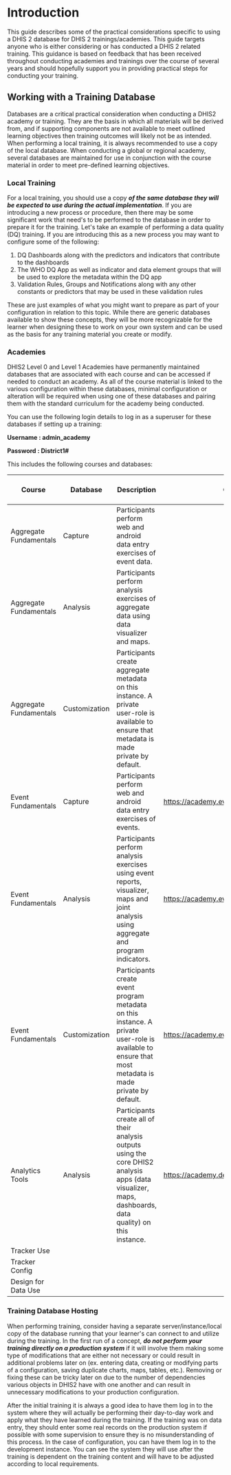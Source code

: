 # Introduction

This guide describes some of the practical considerations specific to using a DHIS 2 database for DHIS 2 trainings/academies. This guide targets anyone who is either considering or has conducted a DHIS 2 related training. This guidance is based on feedback that has been received throughout conducting academies and trainings over the course of several years and should hopefully support you in providing practical steps for conducting your training.

## Working with a Training Database

Databases are a critical practical consideration when conducting a DHIS2 academy or training. They are the basis in which all materials will be derived from, and if supporting components are not available to meet outlined learning objectives then training outcomes will likely not be as intended. When performing a local training, it is always recommended to use a copy of the local database. When conducting a global or regional academy, several databases are maintained for use in conjunction with the course material in order to meet pre-defined learning objectives.

### Local Training

For a local training, you should use a copy ***of the same database they will be expected to use during the actual implementation***. If you are introducing a new process or procedure, then there may be some significant work that need's to be performed to the database in order to prepare it for the training. Let's take an example of performing a data quality (DQ) training. If you are introducing this as a new process you may want to configure some of the following:

1. DQ Dashboards along with the predictors and indicators that contribute to the dashboards
2. The WHO DQ App as well as indicator and data element groups that will be used to explore the metadata within the DQ app
3. Validation Rules, Groups and Notifications along with any other constants or predictors that may be used in these validation rules

These are just examples of what you might want to prepare as part of your configuration in relation to this topic. While there are generic databases available to show these concepts, they will be more recognizable for the learner when designing these to work on your own system and can be used as the basis for any training material you create or modify.

### Academies

DHIS2 Level 0 and Level 1 Academies have permanently maintained databases that are associated with each course and can be accessed if needed to conduct an academy. As all of the course material is linked to the various configuration within these databases, minimal configuration or alteration will be required when using one of these databases and pairing them with the standard curriculum for the academy being conducted. 

You can use the following login details to log in as a superuser for these databases if setting up a training:

**Username : admin_academy**

**Password : District1#**


This includes the following courses and databases:

| Course                 	| Database      	| Description                                                                                                                                              	| Online  Link                                   	| Database Download Link 	|
|------------------------	|---------------	|----------------------------------------------------------------------------------------------------------------------------------------------------------	|------------------------------------------------	|------------------------	|
| Aggregate Fundamentals 	| Capture       	| Participants perform web and android data entry exercises of event data.                                                                                 	|                                                	|                        	|
| Aggregate Fundamentals 	| Analysis      	| Participants perform analysis exercises of aggregate data using data visualizer and maps.                                                                	|                                                	|                        	|
| Aggregate Fundamentals 	| Customization 	| Participants create aggregate metadata on this instance. A private user-role is available to ensure that metadata is made private by default.            	|                                                	|                        	|
| Event Fundamentals     	| Capture       	| Participants perform web and android data entry exercises of events.                                                                                     	| https://academy.events.dhis2.org/capture       	|                        	|
| Event Fundamentals     	| Analysis      	| Participants perform analysis exercises using event reports, visualizer, maps and joint analysis using aggregate and program indicators.                 	| https://academy.events.dhis2.org/analysis      	|                        	|
| Event Fundamentals     	| Customization 	| Participants create event program metadata on this instance. A private user-role is available to ensure that most metadata is made private by default.   	| https://academy.events.dhis2.org/customization 	|                        	|
| Analytics Tools        	| Analysis      	| Participants create all of their analysis outputs using the core DHIS2 analysis apps (data visualizer, maps, dashboards, data quality) on this instance. 	| https://academy.dev.dhis2.org/analytics_tools  	|                        	|
| Tracker Use            	|               	|                                                                                                                                                          	|                                                	|                        	|
| Tracker Config         	|               	|                                                                                                                                                          	|                                                	|                        	|
| Design for Data Use    	|               	|                                                                                                                                                          	|                                                	|                        	|

### Training Database Hosting

When performing training, consider having a separate server/instance/local copy of the database running that your learner's can connect to and utilize during the training. In the first run of a concept, ***do not perform your training directly on a production system*** if it will involve them making some type of modifications that are either not necessary or could result in additional problems later on (ex. entering data, creating or modifying parts of a configuration, saving duplicate charts, maps, tables, etc.). Removing or fixing these can be tricky later on due to the number of dependencies various objects in DHIS2 have with one another and can result in unnecessary modifications to your production configuration.

After the initial training it is always a good idea to have them log in to the system where they will actually be performing their day-to-day work and apply what they have learned during the training. If the training was on data entry, they should enter some real records on the production system if possible with some supervision to ensure they is no misunderstanding of this process. In the case of configuration, you can have them log in to the development instance. You can see the system they will use after the training is dependent on the training content and will have to be adjusted according to local requirements.

